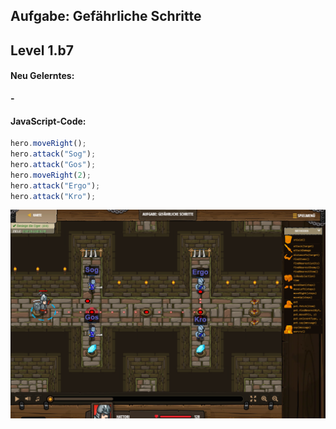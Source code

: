 ## **Aufgabe: Gefährliche Schritte**
## Level 1.b7

#### Neu Gelerntes:
<b>-</b>

[comment]: <> (Was wurde gelernt und wie funktioniert die Technik?)

#### JavaScript-Code:
```js
hero.moveRight();
hero.attack("Sog");
hero.attack("Gos");
hero.moveRight(2);
hero.attack("Ergo");
hero.attack("Kro");
```
![image](lvl1_b7.png)